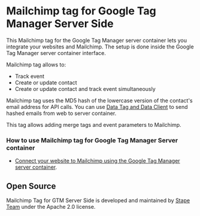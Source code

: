 # Mailchimp tag for Google Tag Manager Server Side

This Mailchimp tag for the Google Tag Manager server container lets you integrate your websites and Mailchimp. 
The setup is done inside the Google Tag Manager server container interface. 

Mailchimp tag allows to:

- Track event
- Create or update contact
- Create or update contact and track event simultaneously

Mailchimp tag uses the MD5 hash of the lowercase version of the contact's email address for API calls. You can use [Data Tag and Data Client](https://stape.io/blog/sending-data-from-google-tag-manager-web-container-to-the-server-container) to send hashed emails from web to server container.

This tag allows adding merge tags and event parameters to Mailchimp.


### How to use Mailchimp tag for Google Tag Manager Server container

- [Connect your website to Mailchimp using the Google Tag Manager server container](https://stape.io/blog/connect-your-website-to-mailchimp-using-google-tag-manager-server-container).


## Open Source

Mailchimp Tag for GTM Server Side is developed and maintained by [Stape Team](https://stape.io/) under the Apache 2.0 license.
